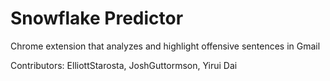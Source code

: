# Snowflake Predictor

Chrome extension that analyzes and highlight offensive sentences in Gmail

Contributors: ElliottStarosta, JoshGuttormson, Yirui Dai
